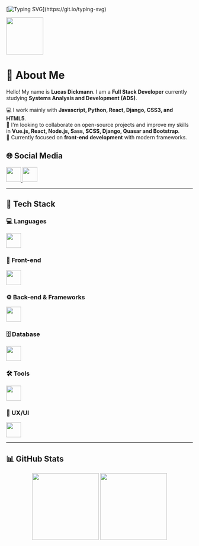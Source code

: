[![Typing SVG](https://readme-typing-svg.herokuapp.com?font=Fira+Code&size=14&pause=1000&color=E94D5F&width=435&lines=Olá+DEV.+Bem-vindo+ao+meu+GitHub!+Bora+codificar!;Prazer%2C+meu+nome+%C3%A9+Lucas+Dickmann.)](https://git.io/typing-svg)

<div id="header" align="start">
  <img src="https://media0.giphy.com/media/QXwtfadqo7wbfmT46H/giphy.gif?cid=6c09b952q6ow6d77bfieduguhgiou31061099kogaezg61en&ep=v1_internal_gif_by_id&rid=giphy.gif&ct=g"
    width="100" />
</div>

# 👋 About Me  
Hello! My name is **Lucas Dickmann**. I am a **Full Stack Developer** currently studying **Systems Analysis and Development (ADS)**.  

💻 I work mainly with **Javascript, Python, React, Django, CSS3, and HTML5**.  
🚀 I'm looking to collaborate on open-source projects and improve my skills in **Vue.js, React, Node.js, Sass, SCSS, Django, Quasar and Bootstrap**.  
📌 Currently focused on **front-end development** with modern frameworks.  

## 🌐 Social Media

<div align="left">
  <a href="https://www.linkedin.com/in/lucas-dickmann" target="_blank">
    <img src="https://skillicons.dev/icons?i=linkedin" height="40" />
  </a>
  <a href="https://www.instagram.com/luksdickmann" target="_blank">
    <img src="https://skillicons.dev/icons?i=instagram" height="40" />
  </a>
</div>

---

## 🚀 Tech Stack  

### 💻 Languages  
<div align="left">
  <img src="https://skillicons.dev/icons?i=python,js" height="40"/>
</div>

### 🎨 Front-end  
<div align="left">
  <img src="https://skillicons.dev/icons?i=html,css,sass,vue,react,bootstrap,styledcomponents" height="40"/>
</div>

### ⚙️ Back-end & Frameworks  
<div align="left">
  <img src="https://skillicons.dev/icons?i=django,nodejs" height="40"/>
</div>

### 🗄 Database
<div align="left">
  <img
src="https://skillicons.dev/icons?i=postgresql,mongodb" height="40"/>
</div>

### 🛠️ Tools  
<div align="left">
  <img src="https://skillicons.dev/icons?i=git,github,postman,vscode,pycharm" height="40"/>
</div>

### 🎨 UX/UI  
<div align="left">
  <img src="https://skillicons.dev/icons?i=figma" height="40"/>
</div>

---

## 📊 GitHub Stats  
<div align="center">
  <img height="180em" src="https://github-readme-streak-stats.herokuapp.com/?user=ldickmann&theme=shadow_red&hide_border=true" />
  <img height="180em" src="https://github-readme-stats.vercel.app/api/top-langs/?username=ldickmann&theme=shadow_red&layout=compact&hide_border=true" />
</div>
